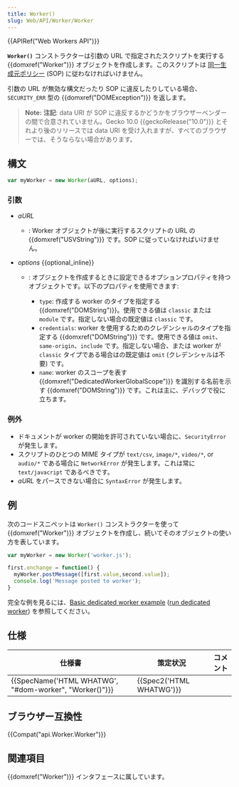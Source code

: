 ```yaml
---
title: Worker()
slug: Web/API/Worker/Worker
---
```

{{APIRef("Web Workers API")}}

**`Worker()`** コンストラクターは引数の URL で指定されたスクリプトを実行する {{domxref("Worker")}} オブジェクトを作成します。このスクリプトは [同一生成元ポリシー](/Same_origin_policy_for_JavaScript) (SOP) に従わなければいけません。

引数の URL が無効な構文だったり SOP に違反したりしている場合、`SECURITY_ERR` 型の {{domxref("DOMException")}} を返します。

> **Note:** **注記**: data URI が SOP に違反するかどうかをブラウザーベンダーの間で合意されていません。Gecko 10.0 {{geckoRelease("10.0")}} とそれより後のリリースでは data URI を受け入れますが、すべてのブラウザーでは、そうならない場合があります。

## 構文

```js
var myWorker = new Worker(aURL, options);
```

### 引数

- _aURL_
  - : Worker オブジェクトが後に実行するスクリプトの URL の {{domxref("USVString")}} です。SOP に従っていなければいけません。
- _options_ {{optional_inline}}

  - : オブジェクトを作成するときに設定できるオプションプロパティを持つオブジェクトです。以下のプロパティを使用できます:

    - `type`: 作成する worker のタイプを指定する {{domxref("DOMString")}}。使用できる値は `classic` または `module` です。指定しない場合の既定値は `classic` です。
    - `credentials`: worker を使用するためのクレデンシャルのタイプを指定する {{domxref("DOMString")}} です。使用できる値は `omit`、`same-origin`、`include` です。指定しない場合、または worker が `classic` タイプである場合はの既定値は `omit` (クレデンシャルは不要) です。
    - `name`: worker のスコープを表す {{domxref("DedicatedWorkerGlobalScope")}} を識別する名前を示す {{domxref("DOMString")}} です。これは主に、デバッグで役に立ちます。

### 例外

- ドキュメントが worker の開始を許可されていない場合に、`SecurityError` が発生します。
- スクリプトのひとつの MIME タイプが `text/csv`, `image/*`, `video/*`, or `audio/*` である場合に `NetworkError` が発生します。これは常に `text/javacript` であるべきです。
- _aURL_ をパースできない場合に `SyntaxError` が発生します。

## 例

次のコードスニペットは `Worker()` コンストラクターを使って {{domxref("Worker")}} オブジェクトを作成し、続いてそのオブジェクトの使い方を表しています。

```js
var myWorker = new Worker('worker.js');

first.onchange = function() {
  myWorker.postMessage([first.value,second.value]);
  console.log('Message posted to worker');
}
```

完全な例を見るには、[Basic dedicated worker example](https://github.com/mdn/simple-web-worker) ([run dedicated worker](http://mdn.github.io/simple-web-worker/)) を参照してください。

## 仕様

| 仕様書                                                                   | 策定状況                         | コメント |
| ------------------------------------------------------------------------ | -------------------------------- | -------- |
| {{SpecName('HTML WHATWG', "#dom-worker", "Worker()")}} | {{Spec2('HTML WHATWG')}} |          |

## ブラウザー互換性

{{Compat("api.Worker.Worker")}}

## 関連項目

{{domxref("Worker")}} インタフェースに属しています。
